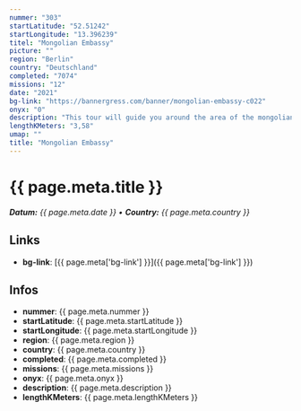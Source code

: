 ```yaml
---
nummer: "303"
startLatitude: "52.51242"
startLongitude: "13.396239"
titel: "Mongolian Embassy"
picture: ""
region: "Berlin"
country: "Deutschland"
completed: "7074"
missions: "12"
date: "2021"
bg-link: "https://bannergress.com/banner/mongolian-embassy-c022"
onyx: "0"
description: "This tour will guide you around the area of the mongolian embassy.  Located near Hausvogteiplatz and famous Gendarmenmarkt are only a few minutes away."
lengthKMeters: "3,58"
umap: ""
title: "Mongolian Embassy"
---
```


# {{ page.meta.title }}
_**Datum:** {{ page.meta.date }} • **Country:** {{ page.meta.country }}_

## Links
- **bg-link**: [{{ page.meta['bg-link'] }}]({{ page.meta['bg-link'] }})

## Infos
- **nummer**: {{ page.meta.nummer }}
- **startLatitude**: {{ page.meta.startLatitude }}
- **startLongitude**: {{ page.meta.startLongitude }}
- **region**: {{ page.meta.region }}
- **country**: {{ page.meta.country }}
- **completed**: {{ page.meta.completed }}
- **missions**: {{ page.meta.missions }}
- **onyx**: {{ page.meta.onyx }}
- **description**: {{ page.meta.description }}
- **lengthKMeters**: {{ page.meta.lengthKMeters }}

